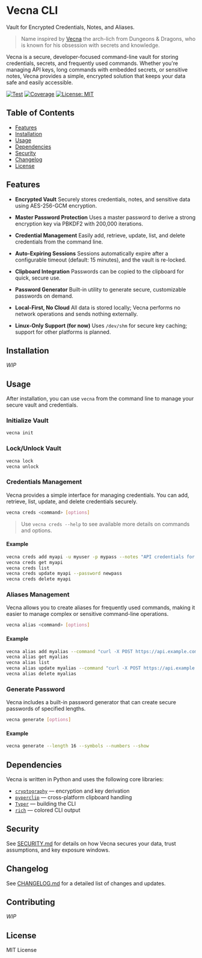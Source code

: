 # Vecna CLI
Vault for Encrypted Credentials, Notes, and Aliases.

> Name inspired by [Vecna](https://forgottenrealms.fandom.com/wiki/Vecna) the arch-lich from Dungeons & Dragons, who is known for his obsession with secrets and knowledge.

Vecna is a secure, developer-focused command-line vault for storing credentials, secrets, and frequently used commands. Whether you're managing API keys, long commands with embedded secrets, or sensitive notes, Vecna provides a simple, encrypted solution that keeps your data safe and easily accessible.

[![Test](https://github.com/thrapai/vecna/actions/workflows/test.yml/badge.svg)](https://github.com/thrapai/vecna/actions/workflows/test.yaml)
[![Coverage](https://codecov.io/gh/thrapai/vecna/branch/master/graph/badge.svg)](https://codecov.io/gh/thrapai/vecna)
[![License: MIT](https://img.shields.io/badge/license-MIT-blue.svg)](LICENSE)

## Table of Contents

- [Features](#features)
- [Installation](#installation)
- [Usage](#usage)
- [Dependencies](#dependencies)
- [Security](#security)
- [Changelog](#changelog)
- [License](#license)

## Features

- **Encrypted Vault**
  Securely stores credentials, notes, and sensitive data using AES-256-GCM encryption.

- **Master Password Protection**
  Uses a master password to derive a strong encryption key via PBKDF2 with 200,000 iterations.

- **Credential Management**
  Easily add, retrieve, update, list, and delete credentials from the command line.

- **Auto-Expiring Sessions**
  Sessions automatically expire after a configurable timeout (default: 15 minutes), and the vault is re-locked.

- **Clipboard Integration**
  Passwords can be copied to the clipboard for quick, secure use.

- **Password Generator**
  Built-in utility to generate secure, customizable passwords on demand.

- **Local-First, No Cloud**
  All data is stored locally; Vecna performs no network operations and sends nothing externally.

- **Linux-Only Support (for now)**
  Uses `/dev/shm` for secure key caching; support for other platforms is planned.

## Installation

_WIP_

## Usage

After installation, you can use `vecna` from the command line to manage your secure vault and credentials.

### Initialize Vault

```bash
vecna init
```

### Lock/Unlock Vault

```bash
vecna lock
vecna unlock
```

### Credentials Management

Vecna provides a simple interface for managing credentials. You can add, retrieve, list, update, and delete credentials securely.

```bash
vecna creds <command> [options]
```

> Use `vecna creds --help` to see available more details on commands and options.

#### Example

```bash
vecna creds add myapi -u myuser -p mypass --notes "API credentials for MyAPI" --tags "api,production"
vecna creds get myapi
vecna creds list
vecna creds update myapi --password newpass
vecna creds delete myapi
```

### Aliases Management

Vecna allows you to create aliases for frequently used commands, making it easier to manage complex or sensitive command-line operations.

```bash
vecna alias <command> [options]
```

#### Example

```bash
vecna alias add myalias --command "curl -X POST https://api.example.com/data" --notes "API data submission" --tags "api,production"
vecna alias get myalias
vecna alias list
vecna alias update myalias --command "curl -X POST https://api.example.com/data --header 'Authorization: Bearer token'"
vecna alias delete myalias
```

### Generate Password

Vecna includes a built-in password generator that can create secure passwords of specified lengths.

```bash
vecna generate [options]
```

#### Example

```bash
vecna generate --length 16 --symbols --numbers --show
```

## Dependencies

Vecna is written in Python and uses the following core libraries:

- [`cryptography`](https://pypi.org/project/cryptography/) — encryption and key derivation
- [`pyperclip`](https://pypi.org/project/pyperclip/) — cross-platform clipboard handling
- [`Typer`](https://pypi.org/project/typer/) — building the CLI
- [`rich`](https://pypi.org/project/rich/) — colored CLI output

## Security

See [SECURITY.md](SECURITY.md) for details on how Vecna secures your data, trust assumptions, and key exposure windows.

## Changelog

See [CHANGELOG.md](CHANGELOG.md) for a detailed list of changes and updates.

## Contributing

_WIP_

## License

MIT License
